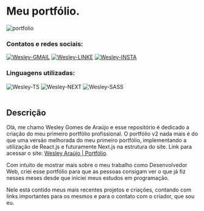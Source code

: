 # Meu portfólio.

![portfolio](https://user-images.githubusercontent.com/89321125/155370426-391d608d-9b31-46e0-b060-0b71561c2e7c.png)

### Contatos e redes sociais:

<div style="display: inline_block">
  <a href="mailto:wesleyara.contato@gmail.com"><img alt="Wesley-GMAIL" src="https://img.shields.io/badge/Gmail-D14836?style=for-the-badge&logo=gmail&logoColor=white"></a>
  <a href="https://www.linkedin.com/in/wesley-gomes-de-araújo-534a66221/"><img alt="Wesley-LINKE" src="https://img.shields.io/badge/LinkedIn-0077B5?style=for-the-badge&logo=linkedin&logoColor=white"></a>
  <a href="https://www.instagram.com/wesleyaraujo_w/"><img alt="Wesley-INSTA" src="https://img.shields.io/badge/Instagram-E4405F?style=for-the-badge&logo=instagram&logoColor=white"></a>
</div>

### Linguagens utilizadas:

<div style="display: inline_block;">
  <img target="_blank" align="center" alt="Wesley-TS" src="https://img.shields.io/badge/TypeScript-007ACC?style=for-the-badge&logo=typescript&logoColor=white">
  <img target="_blank" align="center" alt="Wesley-NEXT" src="https://img.shields.io/badge/next.js-000000?style=for-the-badge&logo=nextdotjs&logoColor=white">
  <img align="center" alt="Wesley-SASS" src="https://img.shields.io/badge/Sass-CC6699?style=for-the-badge&logo=sass&logoColor=white"> 
</div>
<br>

## Descrição

Olá, me chamo Wesley Gomes de Araújo e esse repositório é dedicado a criação do meu primeiro portfólio profissional.
O portfólio v2 nada mais é do que uma versão melhorada do meu primeiro portfólio, implementando a utilização de React.js e futuramente Next.js na estrutura do site.
Link para acessar o site: <a href="https://wesleyaraujo.dev/">Wesley Araújo | Portfólio</a>.


Com intuito de mostrar mais sobre o meu trabalho como Desenvolvedor Web, criei esse portfólio para que as pessoas consigam ver o que já fiz nesses meses desde que iniciei meus estudos em programação.

Nele está contido meus mais recentes projetos e criações, contando com links importantes para os mesmos e para o contato com o criador, que sou eu.
